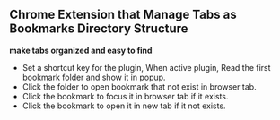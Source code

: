 ## Chrome Extension that Manage Tabs as Bookmarks Directory Structure
**make tabs organized and easy to find**

- Set a shortcut key for the plugin, When active plugin, Read the first bookmark folder and show it in popup.
- Click the folder to open bookmark that not exist in browser tab.
- Click the bookmark to focus it in browser tab if it exists.
- Click the bookmark to open it in new tab if it not exists.